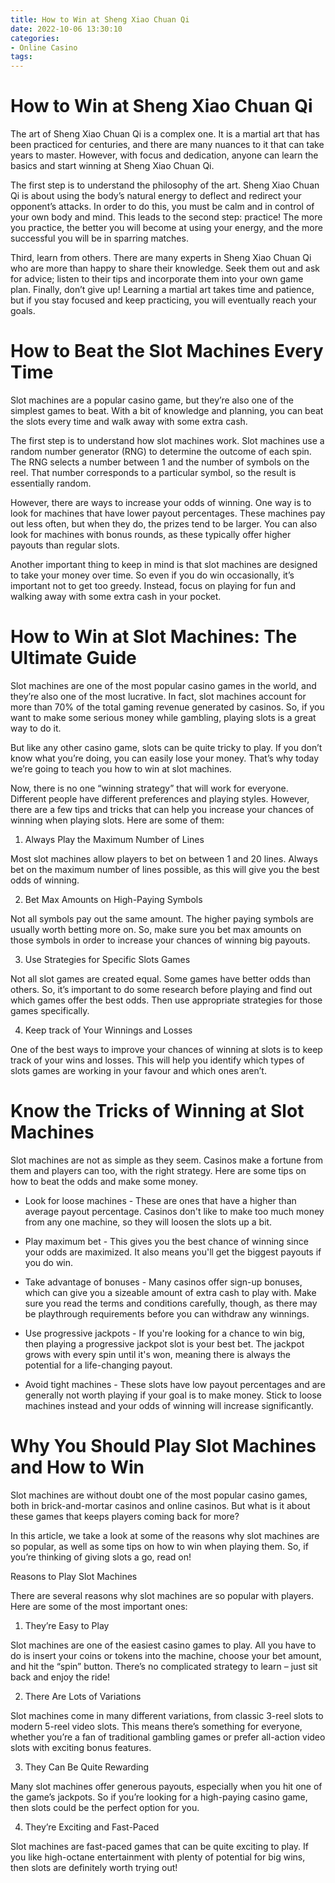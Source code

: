 ```yaml
---
title: How to Win at Sheng Xiao Chuan Qi
date: 2022-10-06 13:30:10
categories:
- Online Casino
tags:
---
```



#  How to Win at Sheng Xiao Chuan Qi

The art of Sheng Xiao Chuan Qi is a complex one. It is a martial art that has been practiced for centuries, and there are many nuances to it that can take years to master. However, with focus and dedication, anyone can learn the basics and start winning at Sheng Xiao Chuan Qi.

The first step is to understand the philosophy of the art. Sheng Xiao Chuan Qi is about using the body’s natural energy to deflect and redirect your opponent’s attacks. In order to do this, you must be calm and in control of your own body and mind. This leads to the second step: practice! The more you practice, the better you will become at using your energy, and the more successful you will be in sparring matches.

Third, learn from others. There are many experts in Sheng Xiao Chuan Qi who are more than happy to share their knowledge. Seek them out and ask for advice; listen to their tips and incorporate them into your own game plan. Finally, don’t give up! Learning a martial art takes time and patience, but if you stay focused and keep practicing, you will eventually reach your goals.

#  How to Beat the Slot Machines Every Time

Slot machines are a popular casino game, but they’re also one of the simplest games to beat. With a bit of knowledge and planning, you can beat the slots every time and walk away with some extra cash.

The first step is to understand how slot machines work. Slot machines use a random number generator (RNG) to determine the outcome of each spin. The RNG selects a number between 1 and the number of symbols on the reel. That number corresponds to a particular symbol, so the result is essentially random.

However, there are ways to increase your odds of winning. One way is to look for machines that have lower payout percentages. These machines pay out less often, but when they do, the prizes tend to be larger. You can also look for machines with bonus rounds, as these typically offer higher payouts than regular slots.

Another important thing to keep in mind is that slot machines are designed to take your money over time. So even if you do win occasionally, it’s important not to get too greedy. Instead, focus on playing for fun and walking away with some extra cash in your pocket.

#  How to Win at Slot Machines: The Ultimate Guide

Slot machines are one of the most popular casino games in the world, and they’re also one of the most lucrative. In fact, slot machines account for more than 70% of the total gaming revenue generated by casinos. So, if you want to make some serious money while gambling, playing slots is a great way to do it.

But like any other casino game, slots can be quite tricky to play. If you don’t know what you’re doing, you can easily lose your money. That’s why today we’re going to teach you how to win at slot machines.

Now, there is no one “winning strategy” that will work for everyone. Different people have different preferences and playing styles. However, there are a few tips and tricks that can help you increase your chances of winning when playing slots. Here are some of them:

1) Always Play the Maximum Number of Lines

Most slot machines allow players to bet on between 1 and 20 lines. Always bet on the maximum number of lines possible, as this will give you the best odds of winning.

2) Bet Max Amounts on High-Paying Symbols

Not all symbols pay out the same amount. The higher paying symbols are usually worth betting more on. So, make sure you bet max amounts on those symbols in order to increase your chances of winning big payouts.

3) Use Strategies for Specific Slots Games

Not all slot games are created equal. Some games have better odds than others. So, it’s important to do some research before playing and find out which games offer the best odds. Then use appropriate strategies for those games specifically.

4) Keep track of Your Winnings and Losses

One of the best ways to improve your chances of winning at slots is to keep track of your wins and losses. This will help you identify which types of slots games are working in your favour and which ones aren’t.

#  Know the Tricks of Winning at Slot Machines

Slot machines are not as simple as they seem. Casinos make a fortune from them and players can too, with the right strategy. Here are some tips on how to beat the odds and make some money.

- Look for loose machines - These are ones that have a higher than average payout percentage. Casinos don't like to make too much money from any one machine, so they will loosen the slots up a bit.

- Play maximum bet - This gives you the best chance of winning since your odds are maximized. It also means you'll get the biggest payouts if you do win.

- Take advantage of bonuses - Many casinos offer sign-up bonuses, which can give you a sizeable amount of extra cash to play with. Make sure you read the terms and conditions carefully, though, as there may be playthrough requirements before you can withdraw any winnings.

- Use progressive jackpots - If you're looking for a chance to win big, then playing a progressive jackpot slot is your best bet. The jackpot grows with every spin until it's won, meaning there is always the potential for a life-changing payout.

- Avoid tight machines - These slots have low payout percentages and are generally not worth playing if your goal is to make money. Stick to loose machines instead and your odds of winning will increase significantly.

#  Why You Should Play Slot Machines and How to Win

Slot machines are without doubt one of the most popular casino games, both in brick-and-mortar casinos and online casinos. But what is it about these games that keeps players coming back for more?

In this article, we take a look at some of the reasons why slot machines are so popular, as well as some tips on how to win when playing them. So, if you’re thinking of giving slots a go, read on!

Reasons to Play Slot Machines

There are several reasons why slot machines are so popular with players. Here are some of the most important ones:

1. They’re Easy to Play

Slot machines are one of the easiest casino games to play. All you have to do is insert your coins or tokens into the machine, choose your bet amount, and hit the “spin” button. There’s no complicated strategy to learn – just sit back and enjoy the ride!

2. There Are Lots of Variations

Slot machines come in many different variations, from classic 3-reel slots to modern 5-reel video slots. This means there’s something for everyone, whether you’re a fan of traditional gambling games or prefer all-action video slots with exciting bonus features.

3. They Can Be Quite Rewarding

Many slot machines offer generous payouts, especially when you hit one of the game’s jackpots. So if you’re looking for a high-paying casino game, then slots could be the perfect option for you.

4. They’re Exciting and Fast-Paced

Slot machines are fast-paced games that can be quite exciting to play. If you like high-octane entertainment with plenty of potential for big wins, then slots are definitely worth trying out!